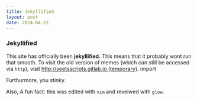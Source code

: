```yaml
---
title: Jekyllified
layout: post
date: 2024-04-22
---
```

### Jekyllified

This site has officially been **jekyllified.** This means that it probably wont run that smooth. To visit the old version of memes (which can still be accessed via `http`), visit [http://yeetsscripts.gitlab.io (temporary)](http://yeetsscripts.gitlab.io).
import
<!--more-->
Furthurmore, you stinky.

Also, A fun fact: this was edited with `vim` and reveiwed with `glow`.



